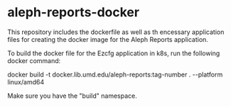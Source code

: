 # aleph-reports-docker

This repository includes the dockerfile as well as th encessary application files for creating the docker image for the Aleph Reports application.

To build the docker file for the Ezcfg application in k8s, run the following docker command:

docker build -t docker.lib.umd.edu/aleph-reports:tag-number . --platform linux/amd64

Make sure you have the "build" namespace.
